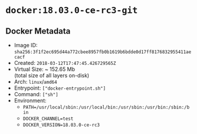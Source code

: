 # `docker:18.03.0-ce-rc3-git`

## Docker Metadata

- Image ID: `sha256:3f1f2ec695d44a772cbee8957fb0b1619b6bdde0d17ff8176832955411aecacf`
- Created: `2018-03-12T17:47:45.426729565Z`
- Virtual Size: ~ 152.65 Mb  
  (total size of all layers on-disk)
- Arch: `linux`/`amd64`
- Entrypoint: `["docker-entrypoint.sh"]`
- Command: `["sh"]`
- Environment:
  - `PATH=/usr/local/sbin:/usr/local/bin:/usr/sbin:/usr/bin:/sbin:/bin`
  - `DOCKER_CHANNEL=test`
  - `DOCKER_VERSION=18.03.0-ce-rc3`
